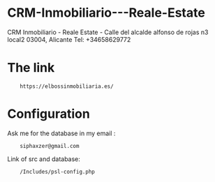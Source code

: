 # CRM-Inmobiliario---Reale-Estate
CRM Inmobiliario - Reale Estate  - Calle del alcalde alfonso de rojas n3 local2 03004, Alicante Tel: +34658629772
# The link 

        https://elbossinmobiliaria.es/
# Configuration 
Ask me for the database in my email : 

        siphaxzer@gmail.com

Link of src and database: 

        /Includes/psl-config.php